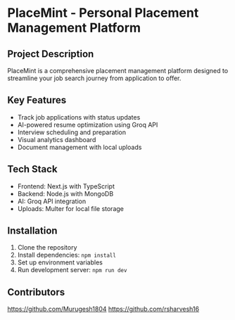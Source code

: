 # PlaceMint - Personal Placement Management Platform

## Project Description
PlaceMint is a comprehensive placement management platform designed to streamline your job search journey from application to offer.

## Key Features
- Track job applications with status updates
- AI-powered resume optimization using Groq API
- Interview scheduling and preparation
- Visual analytics dashboard
- Document management with local uploads

## Tech Stack
- Frontend: Next.js with TypeScript
- Backend: Node.js with MongoDB
- AI: Groq API integration
- Uploads: Multer for local file storage

## Installation
1. Clone the repository
2. Install dependencies: `npm install`
3. Set up environment variables
4. Run development server: `npm run dev`

## Contributors
https://github.com/Murugesh1804
https://github.com/rsharvesh16

